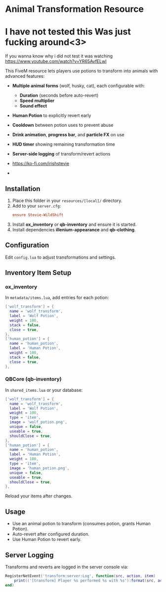 # Animal Transformation Resource

# I have not tested this Was just fucking around<3>

If you wanna know why i did not test it was watching 
https://www.youtube.com/watch?v=YR65AvfELwI

This FiveM resource lets players use potions to transform into animals with advanced features:

- **Multiple animal forms** (wolf, husky, cat), each configurable with:
  - **Duration** (seconds before auto-revert)
  - **Speed multiplier**
  - **Sound effect**
- **Human Potion** to explicitly revert early
- **Cooldown** between potion uses to prevent abuse
- **Drink animation**, **progress bar**, and **particle FX** on use
- **HUD timer** showing remaining transformation time
- **Server-side logging** of transform/revert actions

- https://ko-fi.com/irishstevie
- 

## Installation

1. Place this folder in your `resources/[local]/` directory.
2. Add to your `server.cfg`:
   ```cfg
   ensure Stevie-WildShift
   ```
3. Install **ox_inventory** or **qb-inventory** and ensure it is started.
4. Install dependencies **illenium-appearance** and **qb-clothing**.

## Configuration

Edit `config.lua` to adjust transformations and settings.

## Inventory Item Setup

### ox_inventory

In `metadata/items.lua`, add entries for each potion:

```lua
['wolf_transform'] = {
  name = 'wolf_transform',
  label = 'Wolf Potion',
  weight = 100,
  stack = false,
  close = true,
},
['human_potion'] = {
  name = 'human_potion',
  label = 'Human Potion',
  weight = 100,
  stack = false,
  close = true,
},
```

### QBCore (qb-inventory)

In `shared_items.lua` or your database:

```lua
['wolf_transform'] = {
  name = 'wolf_transform',
  label = 'Wolf Potion',
  weight = 100,
  type = 'item',
  image = 'wolf_potion.png',
  unique = false,
  useable = true,
  shouldClose = true,
},
['human_potion'] = {
  name = 'human_potion',
  label = 'Human Potion',
  weight = 100,
  type = 'item',
  image = 'human_potion.png',
  unique = false,
  useable = true,
  shouldClose = true,
},
```

Reload your items after changes.

## Usage

- Use an animal potion to transform (consumes potion, grants Human Potion).
- Auto-revert after configured duration.
- Use Human Potion to revert early.

## Server Logging

Transforms and reverts are logged in the server console via:

```lua
RegisterNetEvent('transform:server:Log', function(src, action, item)
    print(('[transform] Player %s performed %s with %s'):format(src, action, item))
end)
```

